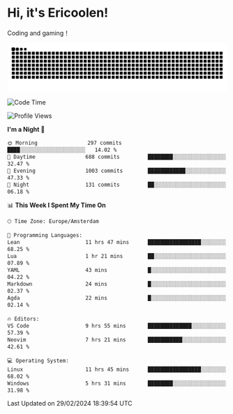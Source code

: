 # Hi, it's Ericoolen!
Coding and gaming！

<picture>
  <source media="(prefers-color-scheme: dark)" srcset="https://raw.githubusercontent.com/Eric-Song-Nop/Eric-Song-Nop/output/github-contribution-grid-snake-dark.svg">
  <source media="(prefers-color-scheme: light)" srcset="https://raw.githubusercontent.com/Eric-Song-Nop/Eric-Song-Nop/output/github-contribution-grid-snake.svg">
  <img alt="github contribution grid snake animation" src="https://raw.githubusercontent.com/Eric-Song-Nop/Eric-Song-Nop/output/github-contribution-grid-snake.svg">
</picture>

<!--START_SECTION:waka-->
![Code Time](http://img.shields.io/badge/Code%20Time-1%2C202%20hrs%2016%20mins-blue)

![Profile Views](http://img.shields.io/badge/Profile%20Views-13-blue)

**I'm a Night 🦉** 

```text
🌞 Morning                297 commits         ████░░░░░░░░░░░░░░░░░░░░░   14.02 % 
🌆 Daytime                688 commits         ████████░░░░░░░░░░░░░░░░░   32.47 % 
🌃 Evening                1003 commits        ████████████░░░░░░░░░░░░░   47.33 % 
🌙 Night                  131 commits         ██░░░░░░░░░░░░░░░░░░░░░░░   06.18 % 
```


📊 **This Week I Spent My Time On** 

```text
🕑︎ Time Zone: Europe/Amsterdam

💬 Programming Languages: 
Lean                     11 hrs 47 mins      █████████████████░░░░░░░░   68.25 % 
Lua                      1 hr 21 mins        ██░░░░░░░░░░░░░░░░░░░░░░░   07.89 % 
YAML                     43 mins             █░░░░░░░░░░░░░░░░░░░░░░░░   04.22 % 
Markdown                 24 mins             █░░░░░░░░░░░░░░░░░░░░░░░░   02.37 % 
Agda                     22 mins             █░░░░░░░░░░░░░░░░░░░░░░░░   02.14 % 

🔥 Editors: 
VS Code                  9 hrs 55 mins       ██████████████░░░░░░░░░░░   57.39 % 
Neovim                   7 hrs 21 mins       ███████████░░░░░░░░░░░░░░   42.61 % 

💻 Operating System: 
Linux                    11 hrs 45 mins      █████████████████░░░░░░░░   68.02 % 
Windows                  5 hrs 31 mins       ████████░░░░░░░░░░░░░░░░░   31.98 % 
```


 Last Updated on 29/02/2024 18:39:54 UTC
<!--END_SECTION:waka-->
